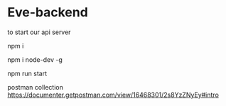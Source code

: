 # Eve-backend


to start our api server

npm i

npm i node-dev -g

npm run start


postman collection
https://documenter.getpostman.com/view/16468301/2s8YzZNyEy#intro

